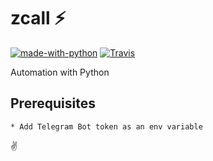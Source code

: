 # zcall ⚡

[![made-with-python](https://img.shields.io/badge/Made%20with-Python-1f425f.svg)](https://www.python.org/) [![Travis](https://travis-ci.com/dopewind/zcall.svg?branch=main)](https://travis-ci.com/github/dopewind/zcall)

Automation with Python

## Prerequisites

    * Add Telegram Bot token as an env variable

✌
